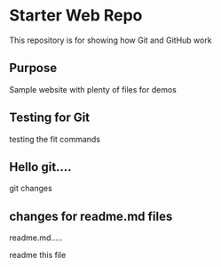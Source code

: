 # Starter Web Repo

This repository is for showing how Git and GitHub work

## Purpose

Sample website with plenty of files for demos

## Testing for Git

testing the fit commands 

## Hello git....

git changes 

## changes for readme.md files
readme.md.....

readme this file 